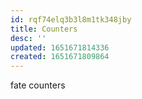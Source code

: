 ```yaml
---
id: rqf74elq3b3l8m1tk348jby
title: Counters
desc: ''
updated: 1651671814336
created: 1651671809864
---
```


fate counters
